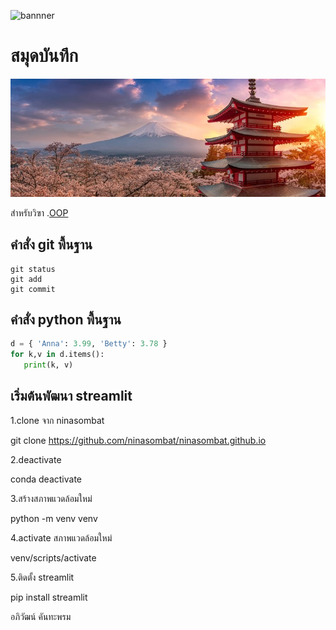![bannner](https://picsum.photos/800/250)

# สมุดบันทึก
![bannner](otddawrc8xqgih9uw7n0.jpg)

สำหรับวิฃา .[OOP](https://wichit2s.github.io)

## คำสั่ง git พื้นฐาน

```
git status
git add
git commit
```

## คำสั่ง python พื้นฐาน

```python
d = { 'Anna': 3.99, 'Betty': 3.78 }
for k,v in d.items():
   print(k, v)
```
## เริ่มต้นพัฒนา streamlit

1.clone จาก ninasombat

git clone https://github.com/ninasombat/ninasombat.github.io

2.deactivate

conda deactivate

3.สร้างสภาพแวดล้อมใหม่

python -m venv venv

4.activate สภาพแวดล้อมใหม่

venv/scripts/activate

5.ติดตั้ง streamlit

pip install streamlit

อภิวัฒน์ คันทะพรม

